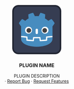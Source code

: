 <div align="center">
    <img src="icon.svg" alt="Logo" width="160" height="160">

<h3 align="center">PLUGIN NAME</h3>

  <p align="center">
   PLUGIN DESCRIPTION
    <br />
    ·
    <a href="https://github.com/ninetailsrabbit/[PLUGIN]/issues/new?assignees=ninetailsrabbit&labels=%F0%9F%90%9B+bug&projects=&template=bug_report.md&title=">Report Bug</a>
    ·
    <a href="https://github.com/ninetailsrabbit/[PLUGIN]/issues/new?assignees=ninetailsrabbit&labels=%E2%AD%90+feature&projects=&template=feature_request.md&title=">Request Features</a>
  </p>
</div>

<br>
<br>
